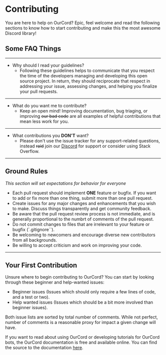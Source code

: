 # Contributing
You are here to help on OurCord? Epic, feel welcome and read the following sections to know how to start contributing and make this the most awesome Discord library!



## Some FAQ Things

----
- Why should I read your guidelines?
  - Following these guidelines helps to communicate that you respect the time of the developers managing and developing this open source project. In return, they should reciprocate that respect in addressing your issue, assessing changes, and helping you finalize your pull requests.
---- 

- What do you want me to contribute?
  - Keep an open mind! Improving documentation, bug triaging, or improving ~~our bad code~~ are all examples of helpful contributions that mean less work for you.
---- 

- What contributions you **DON'T** want?
  - Please don't use the issue tracker for any support-related questions, instead ~~raid~~ join our [Discord]() for support or consider using Stack Overflow.
----

## Ground Rules
_This section will set expectations for behavior for everyone_

* Each pull request should implement **ONE** feature or bugfix. If you want to add or fix more than one thing, submit more than one pull request.
* Create issues for any major changes and enhancements that you wish to make. Discuss things transparently and get community feedback.
* Be aware that the pull request review process is not immediate, and is generally proportional to the numbrt of comments of the pull request.
* Do not commit changes to files that are irrelevant to your feature or bugfix (`.gitignore``).
* Be welcoming to newcomers and encourage diverse new contributors from all backgrounds.
* Be willing to accept criticism and work on improving your code. 
----

## Your First Contribution

Unsure where to begin contributing to OurCord? You can start by looking through these beginner and help-wanted issues:

* Beginner issues (Issues which should only require a few lines of code, and a test or two).
* Help wanted issues (Issues which should be a bit more involved than beginner issues).

Both issue lists are sorted by total number of comments. While not perfect, number of comments is a reasonable proxy for impact a given change will have.

If you want to read about using OurCord or developing tutorials for OurCord bots, the OurCord documentation is free and available online. You can find the source to the documentation [here]().

